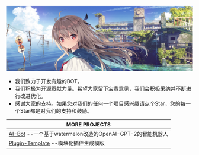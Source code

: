 <div align="center">

  ![FloatTech](https://github.com/FloatTech/.github/blob/main/logo/logo.jpg)

</div>


- 我们致力于开发有趣的BOT。
- 我们积极为开源贡献力量。希望大家留下宝贵意见，我们会积极采纳并不断进行改进优化。
- 感谢大家的支持。如果您对我们的任何一个项目感兴趣请点个Star，您的每一个Star都是对我们的支持和鼓励。


<div align="center">

  |MORE PROJECTS
  |--------
  |[AI-Bot](https://github.com/FloatTech/AI-Bot) --一个基于watermelon改造的OpenAI-GPT-2的智能机器人 
  |[Plugin-Template](https://github.com/FloatTech/Plugin-Template) --模块化插件生成模版

</div>
